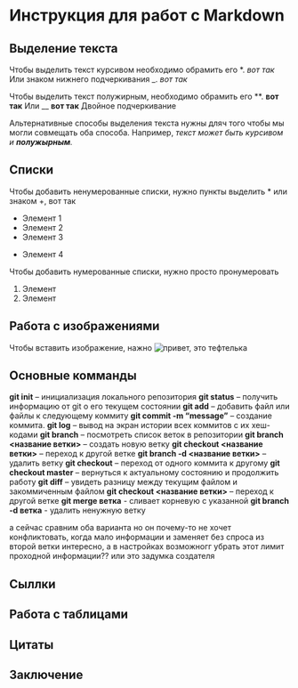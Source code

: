 # Инструкция для работ с Markdown

## Выделение текста

Чтобы выделить текст курсивом необходимо обрамить его *.
*вот так*
Или знаком нижнего подчеркивания _. _вот так_


Чтобы выделить текст полужирным, необходимо обрамить его **. **вот так**
Или __ __вот так__ Двойное подчеркивание

Альтернативные способы выделения текста нужны дляч того чтобы мы могли совмещать оба способа. Например, _текст может быть курсивом и **полужырным**._

## Списки

Чтобы добавить ненумерованные списки, нужно пункты выделить * или знаком +, вот так 
* Элемент 1
* Элемент 2
* Элемент 3
+ Элемент 4

Чтобы добавить нумерованные списки, нужно просто пронумеровать
1. Элемент
2. Элемент

## Работа с изображениями

Чтобы вставить изображение, нажно
![привет, это тефтелька ](kat.jpg)

## Основные комманды

**git init** – инициализация локального репозитория
**git status** – получить информацию от git о его текущем состоянии
**git add** – добавить файл или файлы к следующему коммиту
**git commit -m “message”** – создание коммита.
**git log** – вывод на экран истории всех коммитов с их хеш-кодами
**git branch** – посмотреть список веток в репозитории
**git branch <название ветки>** – создать новую ветку
**git checkout <название ветки>** – переход к другой ветке
**git branch -d <название ветки>** – удалить ветку
**git checkout** – переход от одного коммита к другому
**git checkout master** – вернуться к актуальному состоянию и продолжить работу
**git diff** – увидеть разницу между текущим файлом и закоммиченным файлом
**git checkout <название ветки>** – переход к другой ветке
**git merge ветка** - сливает корневую с указанной
**git branch -d ветка** - удалить ненужную ветку

а сейчас сравним оба варианта
но он почему-то не хочет конфликтовать, когда мало информации и заменяет без спроса из второй ветки
интересно, а в настройках возможногг убрать этот лимит проходной информации??
или это задумка создателя



## Сыллки

## Работа с таблицами

## Цитаты

## Заключение